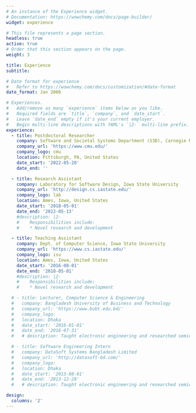 ```yaml
---
# An instance of the Experience widget.
# Documentation: https://wowchemy.com/docs/page-builder/
widget: experience

# This file represents a page section.
headless: true
active: true
# Order that this section appears on the page.
weight: 3

title: Experience
subtitle:

# Date format for experience
#   Refer to https://wowchemy.com/docs/customization/#date-format
date_format: Jan 2006

# Experiences.
#   Add/remove as many `experience` items below as you like.
#   Required fields are `title`, `company`, and `date_start`.
#   Leave `date_end` empty if it's your current employer.
#   Begin multi-line descriptions with YAML's `|2-` multi-line prefix.
experience:
  - title: Postdoctoral Researcher
    company: Software and Societal Systems Department (S3D), Carnegie Mellon University
    company_url: 'https://www.cmu.edu/'
    company_logo: cmu
    location: Pittsburgh, PA, United States
    date_start: '2022-05-20'
    date_end: ''

  - title: Research Assistant
    company: Laboratory for Software Design, Iowa State University
    company_url: 'http://design.cs.iastate.edu/'
    company_logo: lab
    location: Ames, Iowa, United States
    date_start: '2018-05-01'
    date_end: '2022-05-13'
    #description: |2-
    #    Responsibilities include:
    #    * Novel research and development

  - title: Teaching Assistant
    company: Dept. of Computer Science, Iowa State University
    company_url: 'https://www.cs.iastate.edu/'
    company_logo: isu
    location: Ames, Iowa, United States
    date_start: '2016-08-01'
    date_end: '2018-05-01'
    #description: |2-
    #    Responsibilities include:
    #    * Novel research and development

  # - title: Lecturer, Computer Science & Engineering
  #   company: Bangladesh University of Business and Technology
  #   company_url: 'https://www.bubt.edu.bd/'
  #   company_logo:
  #   location: Dhaka
  #   date_start: '2016-01-01'
  #   date_end: '2016-07-31'
  #   # description: Taught electronic engineering and researched semiconductor physics.

  # - title: Software Engineering Intern
  #   company: DataSoft Systems Bangladesh Limited
  #   company_url: 'http://datasoft-bd.com/'
  #   company_logo:
  #   location: Dhaka
  #   date_start: '2013-08-01'
  #   date_end: '2013-12-28'
  #   # description: Taught electronic engineering and researched semiconductor physics.

design:
  columns: '2'
---
```

